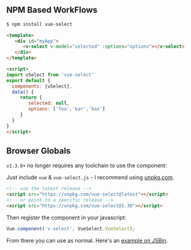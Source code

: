 ## NPM Based WorkFlows
``` bash
$ npm install vue-select
```

```html
<template>
   <div id="myApp">
      <v-select v-model="selected" :options="options"></v-select>
   </div>
</template>

<script>
import vSelect from 'vue-select'
export default {
  components: {vSelect},
  data() {
     return {
        selected: null,
        options: ['foo','bar','baz']
     }
  }
}
</script>
```

## Browser Globals

`v1.3.0+` no longer requires any toolchain to use the component:

Just include `vue` & `vue-select.js` - I recommend using [unpkg.com](https://unpkg.com/#/).

```html
<!-- use the latest release -->
<script src="https://unpkg.com/vue-select@latest"></script>
<!-- or point to a specific release -->
<script src="https://unpkg.com/vue-select@1.30"></script>
```
Then register the component in your javascript:

```js
Vue.component('v-select', VueSelect.VueSelect);
```

From there you can use as normal. Here's an [example on JSBin](http://jsbin.com/saxaru/5/edit?html,js,output).
